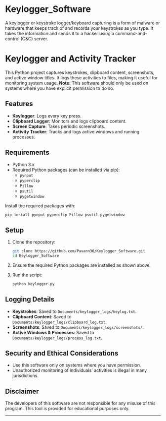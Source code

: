 # Keylogger_Software
A keylogger or keystroke logger/keyboard capturing is a form of malware or hardware that keeps track of and records your keystrokes as you type. It takes the information and sends it to a hacker using a command-and-control (C&amp;C) server.

# Keylogger and Activity Tracker

This Python project captures keystrokes, clipboard content, screenshots, and active window titles. It logs these activities to files, making it useful for monitoring system usage. **Note:** This software should only be used on systems where you have explicit permission to do so.

## Features

- **Keylogger**: Logs every key press.
- **Clipboard Logger**: Monitors and logs clipboard content.
- **Screen Capture**: Takes periodic screenshots.
- **Activity Tracker**: Tracks and logs active windows and running processes.

## Requirements

- Python 3.x
- Required Python packages (can be installed via pip):
  - `pynput`
  - `pyperclip`
  - `Pillow`
  - `psutil`
  - `pygetwindow`

Install the required packages with:

```bash
pip install pynput pyperclip Pillow psutil pygetwindow
```

## Setup

1. Clone the repository:
   ```bash
   git clone https://github.com/Pavann36/Keylogger_Software.git
   cd Keylogger_Software
   ```

2. Ensure the required Python packages are installed as shown above.

3. Run the script:

   ```bash
   python keylogger.py
   ```

## Logging Details

- **Keystrokes**: Saved to `Documents/keylogger_logs/keylog.txt`.
- **Clipboard Content**: Saved to `Documents/keylogger_logs/clipboard_log.txt`.
- **Screenshots**: Saved to `Documents/keylogger_logs/screenshots/`.
- **Active Windows & Processes**: Saved to `Documents/keylogger_logs/process_log.txt`.

## Security and Ethical Considerations

- Use this software only on systems where you have permission.
- Unauthorized monitoring of individuals' activities is illegal in many jurisdictions.

## Disclaimer

The developers of this software are not responsible for any misuse of this program. This tool is provided for educational purposes only.

---

